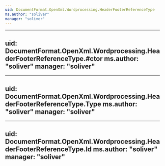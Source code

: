 ```yaml
---
uid: DocumentFormat.OpenXml.Wordprocessing.HeaderFooterReferenceType
ms.author: "soliver"
manager: "soliver"
---
```


---
uid: DocumentFormat.OpenXml.Wordprocessing.HeaderFooterReferenceType.#ctor
ms.author: "soliver"
manager: "soliver"
---

---
uid: DocumentFormat.OpenXml.Wordprocessing.HeaderFooterReferenceType.Type
ms.author: "soliver"
manager: "soliver"
---

---
uid: DocumentFormat.OpenXml.Wordprocessing.HeaderFooterReferenceType.Id
ms.author: "soliver"
manager: "soliver"
---
